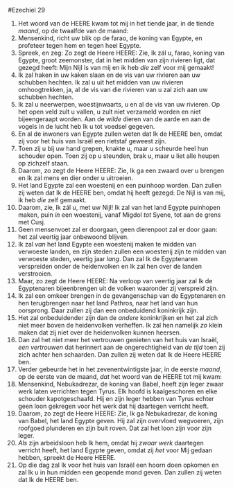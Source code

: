 #Ezechiel 29
1. Het woord van de HEERE kwam tot mij in het tiende jaar, in de tiende *maand*, op de twaalfde van de maand:
2. Mensenkind, richt uw blik op de farao, de koning van Egypte, en profeteer tegen hem en tegen heel Egypte.
3. Spreek, en zeg: Zo zegt de Heere HEERE: Zie, Ik zál u, farao, koning van Egypte, groot zeemonster, dat in het midden van zijn rivieren ligt, dat gezegd heeft: Mijn Nijl is van mij en ik heb *die* zelf voor mij gemaakt! 
4. Ik zal haken in uw kaken slaan en de vis van uw rivieren aan uw schubben hechten. Ik zal u uit het midden van uw rivieren omhoogtrekken, ja, al de vis van die rivieren van u zal zich aan uw schubben hechten. 
5. Ik zal u neerwerpen, woestijnwaarts, u en al de vis van uw rivieren. Op het open veld zult u vallen, u zult niet verzameld worden en niet bijeengeraapt worden. Aan de *wilde* dieren van de aarde en aan de vogels in de lucht heb Ik u tot voedsel gegeven. 
6. En al de inwoners van Egypte zullen weten dat Ik de HEERE ben, omdat zij voor het huis van Israël een rietstaf geweest zijn. 
7. Toen zij u bij uw hand grepen, knakte u, maar u scheurde heel hun schouder open. Toen zij op u steunden, brak u, maar u liet alle heupen op zichzelf staan.
8. Daarom, zo zegt de Heere HEERE: Zie, Ik ga een zwaard over u brengen en Ik zal mens en dier onder u uitroeien.
9. Het land Egypte zal een woestenij en een puinhoop worden. Dan zullen zij weten dat Ik de HEERE ben, omdat hij heeft gezegd: De Nijl is van mij, ik heb *die* zelf gemaakt.
10. Daarom, zie, Ik zál u, met uw Nijl! Ik zal van het land Egypte puinhopen maken, puin *in* een woestenij, vanaf Migdol *tot* Syene, tot aan de grens met Cusj.
11. Geen mensenvoet zal er doorgaan, geen dierenpoot zal er door gaan: het zal veertig jaar onbewoond blijven.
12. Ik zal *van* het land Egypte een woestenij maken te midden van verwoeste landen, en zijn steden zullen een woestenij zijn te midden van verwoeste steden, veertig jaar *lang*. Dan zal Ik de Egyptenaren verspreiden onder de heidenvolken en Ik zal hen over de landen verstrooien.
13. Maar, zo zegt de Heere HEERE: Na verloop van veertig jaar zal Ik de Egyptenaren bijeenbrengen uit de volken waaronder zij verspreid zijn.
14. Ik zal een omkeer brengen in de gevangenschap van de Egyptenaren en hen terugbrengen naar het land Pathros, naar het land van hun oorsprong. Daar zullen zij dan een onbeduidend koninkrijk zijn.
15. Het zal onbeduidender zijn dan de *andere* koninkrijken en het zal zich niet meer boven de heidenvolken verheffen. Ik zal hen namelijk *zo* klein maken dat zij niet over de heidenvolken kunnen heersen.
16. Dan zal het niet meer het vertrouwen genieten van het huis van Israël, *een vertrouwen* dat herinnert aan de ongerechtigheid van *de tijd* toen zij zich achter hen schaarden. Dan zullen zij weten dat Ik de Heere HEERE ben.
17. Verder gebeurde het in het zevenentwintigste jaar, in de eerste *maand*, op de eerste van de maand, *dat* het woord van de HEERE tot mij kwam:
18. Mensenkind, Nebukadrezar, de koning van Babel, heeft zijn leger zwaar werk laten verrichten tegen Tyrus. Elk hoofd is kaalgeschoren en elke schouder kapotgeschaafd. Hij en zijn leger hebben van Tyrus echter geen loon gekregen voor het werk dat hij daartegen verricht heeft.
19. Daarom, zo zegt de Heere HEERE: Zie, Ik ga Nebukadrezar, de koning van Babel, het land Egypte geven. Hij zal zijn overvloed wegvoeren, zijn roofgoed plunderen en zijn buit roven. Dat zal het loon zijn voor zijn leger.
20. *Als* zijn arbeidsloon heb Ik hem, omdat hij *zwaar werk* daartegen verricht heeft, het land Egypte geven, omdat zij *het* voor Mij gedaan hebben, spreekt de Heere HEERE.
21. Op die dag zal Ik voor het huis van Israël een hoorn doen opkomen en zal Ik u in hun midden een geopende mond geven. Dan zullen zij weten dat Ik de HEERE ben.

